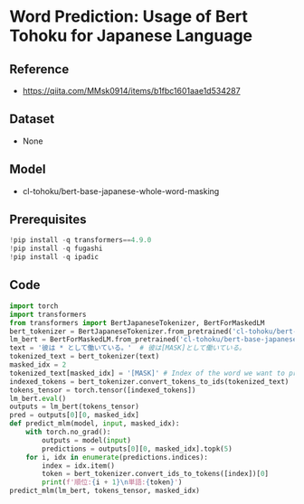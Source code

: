 # Word Prediction: Usage of Bert Tohoku for Japanese Language 
## Reference
- https://qiita.com/MMsk0914/items/b1fbc1601aae1d534287
## Dataset
- None
## Model 
- cl-tohoku/bert-base-japanese-whole-word-masking
## Prerequisites
```python
!pip install -q transformers==4.9.0
!pip install -q fugashi
!pip install -q ipadic
```
## Code 
```python
import torch
import transformers
from transformers import BertJapaneseTokenizer, BertForMaskedLM
bert_tokenizer = BertJapaneseTokenizer.from_pretrained('cl-tohoku/bert-base-japanese-whole-word-masking')
lm_bert = BertForMaskedLM.from_pretrained('cl-tohoku/bert-base-japanese-whole-word-masking')
text = '彼は * として働いている。'  # 彼は[MASK]として働いている。
tokenized_text = bert_tokenizer(text)
masked_idx = 2
tokenized_text[masked_idx] = '[MASK]' # Index of the word we want to predict
indexed_tokens = bert_tokenizer.convert_tokens_to_ids(tokenized_text)
tokens_tensor = torch.tensor([indexed_tokens])
lm_bert.eval()
outputs = lm_bert(tokens_tensor)
pred = outputs[0][0, masked_idx]
def predict_mlm(model, input, masked_idx):
    with torch.no_grad():
        outputs = model(input)
        predictions = outputs[0][0, masked_idx].topk(5)
    for i, idx in enumerate(predictions.indices):
        index = idx.item()
        token = bert_tokenizer.convert_ids_to_tokens([index])[0]
        print(f'順位:{i + 1}\n単語:{token}')  
predict_mlm(lm_bert, tokens_tensor, masked_idx)
```

